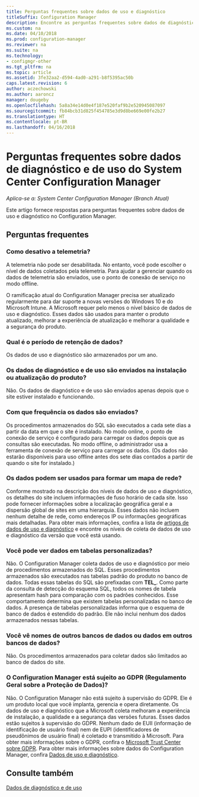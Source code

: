 ```yaml
---
title: Perguntas frequentes sobre dados de uso e diagnóstico
titleSuffix: Configuration Manager
description: Encontre as perguntas frequentes sobre dados de diagnóstico e de uso do System Center Configuration Manager.
ms.custom: na
ms.date: 04/10/2018
ms.prod: configuration-manager
ms.reviewer: na
ms.suite: na
ms.technology:
- configmgr-other
ms.tgt_pltfrm: na
ms.topic: article
ms.assetid: 3fe32aa2-d594-4ad0-a291-b8f5395ac50b
caps.latest.revision: 6
author: aczechowski
ms.author: aaroncz
manager: dougeby
ms.openlocfilehash: 5a8a34e14d0e4f187e520faf9b2e520945087097
ms.sourcegitcommit: fb84bcb31d825f454785e3d9d8be669e00fe2b27
ms.translationtype: HT
ms.contentlocale: pt-BR
ms.lasthandoff: 04/16/2018
---
```

# <a name="frequently-asked-questions-about-diagnostics-and-usage-data-for-system-center-configuration-manager"></a>Perguntas frequentes sobre dados de diagnóstico e de uso do System Center Configuration Manager

*Aplica-se a: System Center Configuration Manager (Branch Atual)*

Este artigo fornece respostas para perguntas frequentes sobre dados de uso e diagnóstico no Configuration Manager.

## <a name="faqs"></a>Perguntas frequentes

###  <a name="bkmk_off"></a> Como desativo a telemetria?  
A telemetria não pode ser desabilitada. No entanto, você pode escolher o nível de dados coletados pela telemetria. Para ajudar a gerenciar quando os dados de telemetria são enviados, use o ponto de conexão de serviço no modo offline.

O ramificação atual do Configuration Manager precisa ser atualizado regularmente para dar suporte a novas versões do Windows 10 e do Microsoft Intune. A Microsoft requer pelo menos o nível básico de dados de uso e diagnóstico. Esses dados são usados para manter o produto atualizado, melhorar a experiência de atualização e melhorar a qualidade e a segurança do produto.

###  <a name="bkmk_retention"></a> Qual é o período de retenção de dados?  
 Os dados de uso e diagnóstico são armazenados por um ano.  

###  <a name="bkmk_update"></a> Os dados de diagnóstico e de uso são enviados na instalação ou atualização do produto?  
 Não. Os dados de diagnóstico e de uso são enviados apenas depois que o site estiver instalado e funcionando.  

###  <a name="bkmk_frequency"></a> Com que frequência os dados são enviados?  
 Os procedimentos armazenados do SQL são executados a cada sete dias a partir da data em que o site é instalado. No modo online, o ponto de conexão de serviço é configurado para carregar os dados depois que as consultas são executadas. No modo offline, o administrador usa a ferramenta de conexão de serviço para carregar os dados. (Os dados não estarão disponíveis para uso offline antes dos sete dias contados a partir de quando o site for instalado.)  

###  <a name="bkmk_network"></a> Os dados podem ser usados para formar um mapa de rede?  
 Conforme mostrado na descrição dos níveis de dados de uso e diagnóstico, os detalhes do site incluem informações de fuso horário de cada site. Isso pode fornecer informações sobre a localização geográfica geral e a dispersão global de sites em uma hierarquia. Esses dados não incluem nenhum detalhe de rede, como endereços IP ou informações geográficas mais detalhadas. Para obter mais informações, confira a lista de [artigos de dados de uso e diagnóstico](/sccm/core/plan-design/diagnostics/diagnostics-and-usage-data#articles) e encontre os níveis de coleta de dados de uso e diagnóstico da versão que você está usando.


###  <a name="bkmk_tables"></a> Você pode ver dados em tabelas personalizadas?  
 Não. O Configuration Manager coleta dados de uso e diagnóstico por meio de procedimentos armazenados do SQL. Esses procedimentos armazenados são executados nas tabelas padrão do produto no banco de dados. Todas essas tabelas do SQL são prefixadas com **TEL_**. Como parte da consulta de detecção do esquema SQL, todos os nomes de tabela apresentam hash para comparação com os padrões conhecidos. Esse comportamento determina que existem tabelas personalizadas no banco de dados. A presença de tabelas personalizadas informa que o esquema de banco de dados é estendido do padrão. Ele não inclui nenhum dos dados armazenados nessas tabelas.  

###  <a name="bkmk_databases"></a> Você vê nomes de outros bancos de dados ou dados em outros bancos de dados? 
 Não. Os procedimentos armazenados para coletar dados são limitados ao banco de dados do site.  

### <a name="bkmk_gdpr"></a> O Configuration Manager está sujeito ao GDPR (Regulamento Geral sobre a Proteção de Dados)?
 Não. O Configuration Manager não está sujeito à supervisão do GDPR. Ele é um produto local que você implanta, gerencia e opera diretamente. Os dados de uso e diagnóstico que a Microsoft coleta melhoram a experiência de instalação, a qualidade e a segurança das versões futuras. Esses dados estão sujeitos à supervisão do GDPR. Nenhum dado de EUII (informação de identificação de usuário final) nem de EUPI (identificadores de pseudônimos de usuário final) é coletado e transmitido à Microsoft. Para obter mais informações sobre o GDPR, confira o [Microsoft Trust Center sobre GDPR](https://microsoft.com/gdpr). Para obter mais informações sobre dados do Configuration Manager, confira [Dados de uso e diagnóstico](/sccm/core/plan-design/diagnostics/diagnostics-and-usage-data).


## <a name="see-also"></a>Consulte também  
 [Dados de diagnóstico e de uso](/sccm/core/plan-design/diagnostics/diagnostics-and-usage-data)
